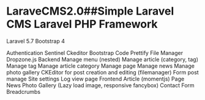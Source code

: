 # LaraveCMS2.0\##Simple Laravel CMS Laravel PHP Framework

Laravel 5.7
Bootstrap 4

Authentication Sentinel
Ckeditor
Bootstrap Code Prettify
File Manager
Dropzone.js
Backend
Manage menu (nested)
Manage article (category, tag)
Manage tag
Manage article category
Manage page
Manage news
Manage photo gallery
CKEditor for post creation and editing (filemanager)
Form post manage
Site settings
Log view page
Frontend
Article (momentjs)
Page
News
Photo Gallery (Lazy load image, responsive fancybox)
Contact Form
Breadcrumbs
